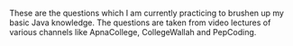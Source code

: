 These are the questions which I am currently practicing to brushen up my basic Java knowledge.
The questions are taken from video lectures of various channels like ApnaCollege, CollegeWallah and PepCoding.
